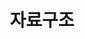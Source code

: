 ---
title: "자료구조"
layout: tag
permalink: /data_structure/cpp
taxonomy: ds_cpp
entries_layout: grid
sidebar:
 nav: "docs"
---